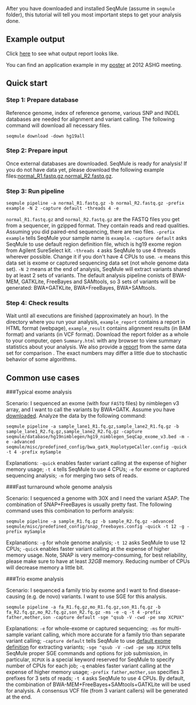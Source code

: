 After you have downloaded and installed SeqMule (assume in `seqmule` folder), this tutorial will tell you most important steps to get your analysis done.

## Example output

Click [here](http://www.openbioinformatics.org/seqmule/example/trio_report/summary.html) to see what output report looks like.

You can find an application example in my [poster](http://www.openbioinformatics.org/seqmule/SeqMule-ASHG-2012.pdf) at 2012 ASHG meeting.

## Quick start

### Step 1: Prepare database

Reference genome, index of reference genome, various SNP and INDEL databases are needed for alignment and variant calling. The following command will download all necessary files.

	seqmule download -down hg19all

### Step 2: Prepare input

Once external databases are downloaded. SeqMule is ready for analysis!  If you do not have data yet, please download the following example files:[normal_R1.fastq.gz](http://www.openbioinformatics.org/seqmule/example/normal_R1.fastq.gz),[normal_R2.fastq.gz](http://www.openbioinformatics.org/seqmule/example/normal_R2.fastq.gz).



### Step 3: Run pipeline

	seqmule pipeline -a normal_R1.fastq.gz -b normal_R2.fastq.gz -prefix example -N 2 -capture default -threads 4 -e 

`normal_R1.fastq.gz` and `normal_R2.fastq.gz` are the FASTQ files you get from a sequencer, in gzipped format. They contain reads and read qualities. Assuming you did paired-end sequencing, there are two files.  `-prefix example` tells SeqMule your sample name is `example`.  `-capture default` asks SeqMule to use default region definition file, which is hg19 exome region from Agilent SureSelect kit. `-threads 4` asks SeqMule to use 4 threads wherever possible.  Change it if you don't have 4 CPUs to use. `-e` means this data set is exome or captured sequencing data set (not whole genome data set). `-N 2` means at the end of analysis, SeqMule will extract variants shared by at least 2 sets of variants. The default analysis pipeline conists of BWA-MEM, GATKLite, FreeBayes and SAMtools, so 3 sets of variants will be generated: BWA+GATKLite, BWA+FreeBayes, BWA+SAMtools.

### Step 4: Check results

Wait until all executions are finished (approximately an hour). In the directory where you run your analysis, `example_report` contains a report in HTML format (webpage), `example_result` contains alignment results (in BAM format) and variants (in VCF format). Download the report folder as a whole to your computer, open `Summary.html` with any browser to view summary statistics about your analysis. We also provide a [report](http://www.openbioinformatics.org/seqmule/example/example_report/summary.html) from the same data set for comparison . The exact numbers may differ a little due to stochastic behavior of some algorithms.

## Common use cases

###Typical exome analysis

Scenario: I sequenced an exome (with four `FASTQ` files) by nimblegen v3 array, and I want to call the variants by BWA+GATK. Assume you have [downloaded](/Tutorials/Analysis/#database-preparation). Analyze the data by the following command:

	seqmule pipeline -a sample_lane1_R1.fq.gz,sample_lane2_R1.fq.gz -b sample_lane1_R2.fq.gz,sample_lane2_R2.fq.gz -capture seqmule/database/hg19nimblegen/hg19_nimblegen_SeqCap_exome_v3.bed -m -e -advanced seqmule/misc/predefined_config/bwa_gatk_HaplotypeCaller.config -quick -t 4 -prefix mySample

Explanations: `-quick` enables faster variant calling at the expense of higher memory usage; `-t 4` tells SeqMule to use 4 CPUs; `-e` for exome or captured sequencing analysis; `-m` for merging two sets of reads.

###Fast turnaround whole genome analysis

Scenario: I sequenced a genome with 30X and I need the variant ASAP. The combination of SNAP+FreeBayes is usually pretty fast. The following command uses this combination to perform analysis:

	seqmule pipeline -a sample_R1.fq.gz -b sample_R2.fq.gz -advanced seqmule/misc/predefined_config/snap_freebayes.config -quick -t 12 -g -prefix mySample

Explanations: `-g` for whole genome analysis; `-t 12` asks SeqMule to use 12 CPUs; `-quick` enables faster variant calling at the expense of higher memory usage. Note, SNAP is very memory-consuming, for best reliability, please make sure to have at least *32GB* memory. Reducing number of CPUs will decrease memory a little bit.

###Trio exome analysis

Scenario: I sequenced a family trio by exome and I want to find disease-causing (e.g. de novo) variants. I want to use SGE for this analysis.

	seqmule pipeline -a fa_R1.fq.gz,mo_R1.fq.gz,son_R1.fq.gz -b fa_R2.fq.gz,mo_R2.fq.gz,son_R2.fq.gz -ms -e -q -t 4 -prefix father,mother,son -capture default -sge "qsub -V -cwd -pe smp XCPUX"

Explanations: `-e` for whole-exome or captured sequencing; `-ms` for multi-sample variant calling, which more accurate for a family trio than separate variant calling; `-capture default` tells SeqMule to use [default exome definition](/Miscellaneous/FAQ/#how-are-default-exome-regions-defined-where-do-they-come-from) for extracting variants; `-sge "qsub -V -cwd -pe smp XCPUX` tells SeqMule proper SGE commands and options for job submission, in particular, `XCPUX` is a special keyword reserved for SeqMule to specify number of CPUs for each job; `-q` enables faster variant calling at the expense of higher memory usage; `-prefix father,mother,son` specifies 3 prefixes for 3 sets of reads; `-t 4` asks SeqMule to use 4 CPUs. By default, the combination of BWA-MEM+FreeBayes+SAMtools+GATKLite will be used for analysis. A consensus VCF file (from 3 variant callers) will be generated at the end.
